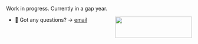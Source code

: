 <!--![alt text](https://raw.githubusercontent.com/ostweg/ostweg/main/img/header.jpg)-->
Work in progress. Currently in a gap year. 

<a href="https://stackoverflow.com/users/9945539/samga"><img src="https://stackexchange.com/users/flair/13780246.png?theme=dark" style="float:right;" width="208" height="58"></a>

- 💬 Got any questions? -> [email](mailto:...)

